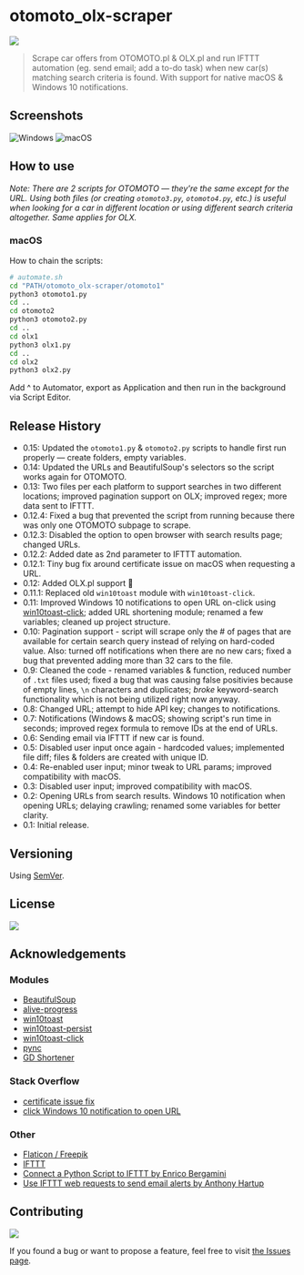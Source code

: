 # otomoto_olx-scraper

![](https://img.shields.io/badge/platform-Windows%20%7C%20macOS-blue)

>Scrape car offers from OTOMOTO․pl & OLX․pl and run IFTTT automation (eg. send email; add a to-do task) when new car(s) matching search criteria is found. With support for native macOS & Windows 10 notifications. 

<!-- Lorem ipsum dolor sit amet, consectetuer adipiscing elit. Aenean commodo ligula eget dolor. Aenean massa. Cumanos sociis natoque penatibus et magnis dis parturient montes, nascetur ridiculus mus. Donec quam felis, ultricies nec, pellentesque eu, pretium quis, sem. Nulla consequat massa quis enim. -->

## Screenshots

![Windows](https://user-images.githubusercontent.com/6877391/111393389-f952f500-86b8-11eb-92d7-096ce4964b48.png)
![macOS](https://user-images.githubusercontent.com/6877391/111393391-f9eb8b80-86b8-11eb-98a3-4e908790656d.png)

## How to use

<i>Note: There are 2 scripts for OTOMOTO — they're the same except for the URL. Using both files (or creating `otomoto3.py`, `otomoto4.py`, etc.) is useful when looking for a car in different location or using different search criteria altogether. Same applies for OLX.</i> 

### macOS 
How to chain the scripts:
```sh
# automate.sh
cd "PATH/otomoto_olx-scraper/otomoto1"
python3 otomoto1.py
cd ..
cd otomoto2
python3 otomoto2.py
cd .. 
cd olx1
python3 olx1.py
cd .. 
cd olx2
python3 olx2.py
```
Add ^ to Automator, export as Application and then run in the background via Script Editor.

<!-- ## Roadmap

- lorem ipsum -->

## Release History

- 0.15: Updated the `otomoto1.py` & `otomoto2.py` scripts to handle first run properly — create folders, empty variables. 
- 0.14: Updated the URLs and BeautifulSoup's selectors so the script works again for OTOMOTO.
- 0.13: Two files per each platform to support searches in two different locations; improved pagination support on OLX; improved regex; more data sent to IFTTT.
- 0.12.4: Fixed a bug that prevented the script from running because there was only one OTOMOTO subpage to scrape.
- 0.12.3: Disabled the option to open browser with search results page; changed URLs.
- 0.12.2: Added date as 2nd parameter to IFTTT automation. 
- 0.12.1: Tiny bug fix around certificate issue on macOS when requesting a URL.
- 0.12: Added OLX․pl support 🎉
- 0.11.1: Replaced old `win10toast` module with `win10toast-click`.
- 0.11: Improved Windows 10 notifications to open URL on-click using [win10toast-click](https://github.com/vardecab/win10toast-click); added URL shortening module; renamed a few variables; cleaned up project structure.
- 0.10: Pagination support - script will scrape only the # of pages that are available for certain search query instead of relying on hard-coded value. Also: turned off notifications when there are no new cars; fixed a bug that prevented adding more than 32 cars to the file.
- 0.9: Cleaned the code - renamed variables & function, reduced number of `.txt` files used; fixed a bug that was causing false positivies because of empty lines, `\n` characters and duplicates; *broke* keyword-search functionality which is not being utilized right now anyway. 
- 0.8: Changed URL; attempt to hide API key; changes to notifications.
- 0.7: Notifications (Windows & macOS; showing script's run time in seconds; improved regex formula to remove IDs at the end of URLs. 
- 0.6: Sending email via IFTTT if new car is found.
- 0.5: Disabled user input once again - hardcoded values; implemented file diff; files & folders are created with unique ID.
- 0.4: Re-enabled user input; minor tweak to URL params; improved compatibility with macOS.
- 0.3: Disabled user input; improved compatibility with macOS.
- 0.2: Opening URLs from search results. Windows 10 notification when opening URLs; delaying crawling; renamed some variables for better clarity.
- 0.1: Initial release.

## Versioning

Using [SemVer](http://semver.org/).

## License

![](https://img.shields.io/github/license/vardecab/otomoto_olx-scraper)
<!-- GNU General Public License v3.0, see [LICENSE.md](https://github.com/vardecab/PROJECT/blob/master/LICENSE). -->

## Acknowledgements

### Modules
- [BeautifulSoup](https://www.crummy.com/software/BeautifulSoup/)
- [alive-progress](https://github.com/rsalmei/alive-progress)
- [win10toast](https://github.com/jithurjacob/Windows-10-Toast-Notifications)
- [win10toast-persist](https://github.com/tnthieding/Windows-10-Toast-Notifications)
- [win10toast-click](https://github.com/vardecab/win10toast-click)
- [pync](https://github.com/SeTeM/pync)
- [GD Shortener](https://github.com/torre76/gd_shortener)
<!-- - [termcolor](https://pypi.org/project/termcolor/) -->

### Stack Overflow
- [certificate issue fix](https://stackoverflow.com/questions/52805115/certificate-verify-failed-unable-to-get-local-issuer-certificate)
- [click Windows 10 notification to open URL](https://stackoverflow.com/questions/63867448/interactive-notification-windows-10-using-python)

### Other
- [Flaticon / Freepik](https://www.flaticon.com/)
- [IFTTT](https://ifttt.com/)
- [Connect a Python Script to IFTTT by Enrico Bergamini](https://medium.com/mai-piu-senza/connect-a-python-script-to-ifttt-8ee0240bb3aa)
- [Use IFTTT web requests to send email alerts by Anthony Hartup](https://anthscomputercave.com/tutorials/ifttt/using_ifttt_web_request_email.html)

## Contributing

![](https://img.shields.io/github/issues/vardecab/otomoto_olx-scraper)

If you found a bug or want to propose a feature, feel free to visit [the Issues page](https://github.com/vardecab/otomoto_olx-scraper/issues).